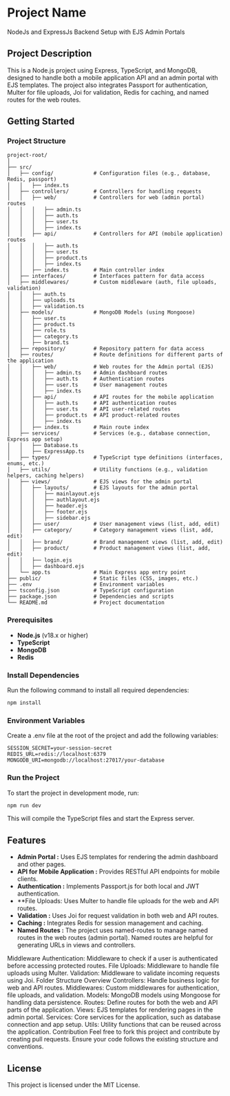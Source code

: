 # Project Name

NodeJs and ExpressJs Backend Setup with EJS Admin Portals

## Project Description

This is a Node.js project using Express, TypeScript, and MongoDB, designed to handle both a mobile application API and an admin portal with EJS templates. The project also integrates Passport for authentication, Multer for file uploads, Joi for validation, Redis for caching, and named routes for the web routes.

## Getting Started

### Project Structure

```plaintext
project-root/
│
├── src/
│   ├── config/             # Configuration files (e.g., database, Redis, passport)
│   │   ├── index.ts
│   ├── controllers/        # Controllers for handling requests
│   │   ├── web/            # Controllers for web (admin portal) routes
│   │   │   ├── admin.ts 
│   │   │   ├── auth.ts  
│   │   │   ├── user.ts   
│   │   │   ├── index.ts 
│   │   ├── api/            # Controllers for API (mobile application) routes
│   │   │   ├── auth.ts   
│   │   │   ├── user.ts   
│   │   │   ├── product.ts
│   │   │   ├── index.ts 
│   │   ├── index.ts        # Main controller index
│   ├── interfaces/         # Interfaces pattern for data access
│   ├── middlewares/        # Custom middleware (auth, file uploads, validation)
│   │   ├── auth.ts
│   │   ├── uploads.ts
│   │   ├── validation.ts
│   ├── models/             # MongoDB Models (using Mongoose)
│   │   ├── user.ts
│   │   ├── product.ts
│   │   ├── role.ts
│   │   ├── category.ts
│   │   ├── brand.ts
│   ├── repository/         # Repository pattern for data access
│   ├── routes/             # Route definitions for different parts of the application
│   │   ├── web/            # Web routes for the Admin portal (EJS)
│   │   │   ├── admin.ts    # Admin dashboard routes
│   │   │   ├── auth.ts     # Authentication routes
│   │   │   ├── user.ts     # User management routes
│   │   │   ├── index.ts 
│   │   ├── api/            # API routes for the mobile application
│   │   │   ├── auth.ts     # API authentication routes
│   │   │   ├── user.ts     # API user-related routes
│   │   │   ├── product.ts  # API product-related routes
│   │   │   ├── index.ts 
│   │   ├── index.ts        # Main route index
│   ├── services/           # Services (e.g., database connection, Express app setup)
│   │   ├── Database.ts     
│   │   ├── ExpressApp.ts   
│   ├── types/              # TypeScript type definitions (interfaces, enums, etc.)
│   ├── utils/              # Utility functions (e.g., validation helpers, caching helpers)
│   ├── views/              # EJS views for the admin portal
│   │   ├── layouts/        # EJS layouts for the admin portal
│   │   │   ├── mainlayout.ejs
│   │   │   ├── authlayout.ejs
│   │   │   ├── header.ejs
│   │   │   ├── footer.ejs
│   │   │   ├── sidebar.ejs
│   │   ├── user/           # User management views (list, add, edit)
│   │   ├── category/       # Category management views (list, add, edit)
│   │   ├── brand/          # Brand management views (list, add, edit)
│   │   ├── product/        # Product management views (list, add, edit)
│   │   ├── login.ejs
│   │   ├── dashboard.ejs
│   └── app.ts              # Main Express app entry point
├── public/                 # Static files (CSS, images, etc.)
├── .env                    # Environment variables
├── tsconfig.json           # TypeScript configuration
├── package.json            # Dependencies and scripts
└── README.md               # Project documentation
```

### Prerequisites

- **Node.js** (v18.x or higher)
- **TypeScript**
- **MongoDB**
- **Redis**

### Install Dependencies

Run the following command to install all required dependencies:

```bash
npm install
```

### Environment Variables

Create a .env file at the root of the project and add the following variables:

```plaintext
SESSION_SECRET=your-session-secret
REDIS_URL=redis://localhost:6379
MONGODB_URI=mongodb://localhost:27017/your-database
```

### Run the Project

To start the project in development mode, run:

```bash
npm run dev
```

This will compile the TypeScript files and start the Express server.

## Features

- **Admin Portal :** Uses EJS templates for rendering the admin dashboard and other pages.
- **API for Mobile Application :** Provides RESTful API endpoints for mobile clients.
- **Authentication :** Implements Passport.js for both local and JWT authentication.
- **File Uploads: Uses Multer to handle file uploads for the web and API routes.
- **Validation :** Uses Joi for request validation in both web and API routes.
- **Caching :** Integrates Redis for session management and caching.
- **Named Routes :**
The project uses named-routes to manage named routes in the web routes (admin portal). Named routes are helpful for generating URLs in views and controllers.

Middleware
Authentication: Middleware to check if a user is authenticated before accessing protected routes.
File Uploads: Middleware to handle file uploads using Multer.
Validation: Middleware to validate incoming requests using Joi.
Folder Structure Overview
Controllers: Handle business logic for web and API routes.
Middlewares: Custom middlewares for authentication, file uploads, and validation.
Models: MongoDB models using Mongoose for handling data persistence.
Routes: Define routes for both the web and API parts of the application.
Views: EJS templates for rendering pages in the admin portal.
Services: Core services for the application, such as database connection and app setup.
Utils: Utility functions that can be reused across the application.
Contribution
Feel free to fork this project and contribute by creating pull requests. Ensure your code follows the existing structure and conventions.

## License

This project is licensed under the MIT License.
